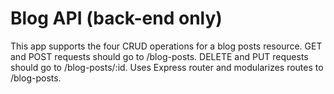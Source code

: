 # Blog API (back-end only)
This app supports the four CRUD operations for a blog posts resource.
GET and POST requests should go to /blog-posts.
DELETE and PUT requests should go to /blog-posts/:id.
Uses Express router and modularizes routes to /blog-posts.
